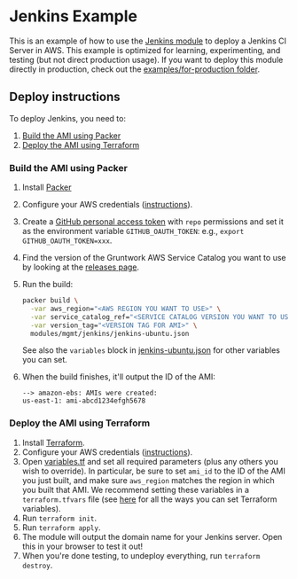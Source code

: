 # Jenkins Example

This is an example of how to use the [Jenkins module](/modules/mgmt/jenkins) to deploy a Jenkins CI Server in AWS.
This example is optimized for learning, experimenting, and testing (but not direct production usage). If you want
to deploy this module directly in production, check out the [examples/for-production folder](/examples/for-production).




## Deploy instructions

To deploy Jenkins, you need to:

1. [Build the AMI using Packer](#build-the-ami-using-packer)
1. [Deploy the AMI using Terraform](#deploy-the-ami-using-terraform)


### Build the AMI using Packer

1. Install [Packer](https://packer.io/)
1. Configure your AWS credentials 
   ([instructions](https://blog.gruntwork.io/a-comprehensive-guide-to-authenticating-to-aws-on-the-command-line-63656a686799)).
1. Create a [GitHub personal access 
   token](https://help.github.com/en/github/authenticating-to-github/creating-a-personal-access-token-for-the-command-line)
   with `repo` permissions and set it as the environment variable `GITHUB_OAUTH_TOKEN`: e.g., 
   `export GITHUB_OAUTH_TOKEN=xxx`.   
1. Find the version of the Gruntwork AWS Service Catalog you want to use by looking at the [releases 
   page](/releases). 
1. Run the build:

    ```bash
    packer build \
      -var aws_region="<AWS REGION YOU WANT TO USE>" \
      -var service_catalog_ref="<SERVICE CATALOG VERSION YOU WANT TO USE>" \
      -var version_tag="<VERSION TAG FOR AMI>" \
      modules/mgmt/jenkins/jenkins-ubuntu.json
    ```

    See also the `variables` block in [jenkins-ubuntu.json](/modules/mgmt/jenkins/jenkins-ubuntu.json) for other 
    variables you can set.
1. When the build finishes, it'll output the ID of the AMI:

    ```
    --> amazon-ebs: AMIs were created:
    us-east-1: ami-abcd1234efgh5678
    ```


### Deploy the AMI using Terraform

1. Install [Terraform](https://www.terraform.io/).
1. Configure your AWS credentials 
   ([instructions](https://blog.gruntwork.io/a-comprehensive-guide-to-authenticating-to-aws-on-the-command-line-63656a686799)).
1. Open [variables.tf](variables.tf) and set all required parameters (plus any others you wish to override). In 
   particular, be sure to set `ami_id` to the ID of the AMI you just built, and make sure `aws_region` matches the 
   region in which you built that AMI. We recommend setting these variables in a `terraform.tfvars` file (see 
   [here](https://www.terraform.io/docs/configuration/variables.html#assigning-values-to-root-module-variables) for 
   all the ways you can set Terraform variables).
1. Run `terraform init`.
1. Run `terraform apply`.
1. The module will output the domain name for your Jenkins server. Open this in your browser to test it out!
1. When you're done testing, to undeploy everything, run `terraform destroy`.    